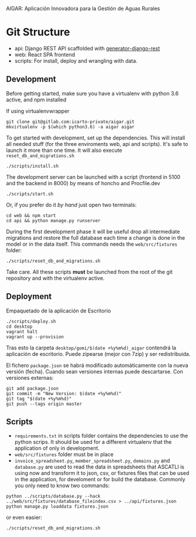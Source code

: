 AIGAR: Aplicación Innovadora para la Gestión de Aguas Rurales

# Git Structure

-   api: Django REST API scaffolded with [generator-django-rest](https://github.com/metakermit/generator-django-rest)
-   web: React SPA frontend
-   scripts: For install, deploy and wrangling with data.

## Development

Before getting started, make sure you have a virtualenv with python 3.6 active, and npm installed

If using virtualenvwrapper

```
git clone git@gitlab.com:icarto-private/aigar.git
mkvirtualenv -p $(which python3.6) -a aigar aigar
```

To get started with development, set up the dependencies. This will install all needed stuff (for the three enviroments web, api and scripts). It's safe to launch it more than one time. It will also execute `reset_db_and_migrations.sh`

```shell
./scripts/install.sh
```

The development server can be launched with a script (frontend in 5100 and the backend in 8000) by means of honcho and Procfile.dev

```shell
./scripts/start.sh
```

Or, if you prefer do it _by hand_ just open two terminals:

```shell
cd web && npm start
cd api && python manage.py runserver
```

During the first development phase it will be useful drop all intermediate migrations and restore the full database each time a change is done in the model or in the data itself. This commands needs the `web/src/fixtures` folder:

```shell
./scripts/reset_db_and_migrations.sh
```

Take care. All these scripts **must** be launched from the root of the git repository and with the virtualenv active.

## Deployment

Empaquetado de la aplicación de Escritorio

```shell
./scripts/deploy.sh
cd desktop
vagrant halt
vagrant up --provision
```

Tras esto la carpeta `desktop/gomi/$(date +%y%m%d)_aigar` contendrá la aplicación de escritorio. Puede zipearse (mejor con 7zip) y ser redistribuida.

El fichero `package.json` se habrá modificado automáticamente con la nueva versión (fecha). Cuando sean versiones internas puede descartarse. Con versiones externas:

```
git add package.json
git commit -m "New Version: $(date +%y%m%d)"
git tag "$(date +%y%m%d)"
git push --tags origin master
```

## Scripts

-   `requirements.txt` in scripts folder contains the dependencies to use the python scrips. It should be used for a different virtualenv that the application of only in development.
-   `web/src/fixtures` folder must be in place
-   `invoice_spreadsheet.py`, `member_spreadsheet.py`, `domains.py` and `database.py` are used to read the data in spreadsheets that ASCATLI is using now and transform it to json, csv, or fixtures files that can be used in the application, for develoment or for build the database. Commonly you only need to know two commands:

```
python ../scripts/database.py --hack ../web/src/fixtures/database_fileindex.csv > ../api/fixtures.json
python manage.py loaddata fixtures.json
```

or even easier:

```
./scripts/reset_db_and_migrations.sh
```
